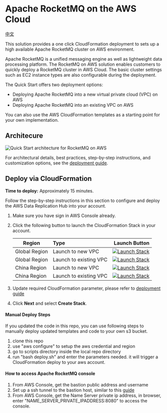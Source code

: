# Apache RocketMQ on the AWS Cloud

[中文](./README.zh.md)

This solution provides a one click CloudFormation deployment to sets up a high available Apache RocketMQ cluster on AWS environment.

Apache RocketMQ is a unified messaging engine as well as lightweight data processing platform. The RocketMQ on AWS solution enables customers to quickly deploy a RocketMQ cluster in AWS Cloud. The basic cluster settings such as EC2 instance types are also configurable during the deployment.

The Quick Start offers two deployment options:

- Deploying Apache RocketMQ into a new virtual private cloud (VPC) on AWS
- Deploying Apache RocketMQ into an existing VPC on AWS

You can also use the AWS CloudFormation templates as a starting point for your own implementation.

## Architecure

![Quick Start architecture for RocketMQ on AWS](./assets/architecture.jpeg)

For architectural details, best practices, step-by-step instructions, and customization options, see the
[deployment guide](https://www.amazonaws.cn/solutions/RocketMQ/).

## Deploy via CloudFormation


**Time to deploy:** Approximately 15 minutes.

Follow the step-by-step instructions in this section to configure and deploy the AWS Data Replication Hub into your account.

1. Make sure you have sign in AWS Console already.
1. Click the following button to launch the CloudFormation Stack in your account.
   
   | Region        | Type           | Launch Button  |
   | ------------- |:-------------| -----:|
   | Global Region      | Launch to new VPC |    [![Launch Stack](./launch-stack.png)](https://console.aws.amazon.com/CloudFormation/home#/stacks/create/template?stackName=rocketMQ&templateURL=https://aws-cn-quickstart.s3.cn-north-1.amazonaws.com.cn/quickstart-rocketmq/templates/rocketmq-master.template) |
   | Global Region      | Launch to existing VPC |    [![Launch Stack](./launch-stack.png)](https://console.aws.amazon.com/CloudFormation/home#/stacks/create/template?stackName=rocketMQ&templateURL=https://aws-cn-quickstart.s3.cn-north-1.amazonaws.com.cn/quickstart-rocketmq/templates/rocketmq.template) |
   | China Region      | Launch to new VPC |    [![Launch Stack](./launch-stack.png)](https://console.amazonaws.cn/CloudFormation/home#/stacks/create/template?stackName=rocketMQ&templateURL=https://aws-cn-quickstart.s3.cn-north-1.amazonaws.com.cn/quickstart-rocketmq/templates/rocketmq-master.template) |
   | China Region      | Launch to existing VPC |    [![Launch Stack](./launch-stack.png)](https://console.amazonaws.cn/CloudFormation/home#/stacks/create/template?stackName=rocketMQ&templateURL=https://aws-cn-quickstart.s3.cn-north-1.amazonaws.com.cn/quickstart-rocketmq/templates/rocketmq.template) |
   
1. Update required CloudFormation parameter, please refer to [deployment guide](https://s3.cn-north-1.amazonaws.com.cn/aws-dam-prod/china/Solutions/Apache_RocketMQ_on_AWS/apache_rocketmq_on_aws_deployment_guide.pdf)
1. Click **Next** and select **Create Stack**.

#### Manual Deploy Steps
If you updated the code in this repo, you can use following steps to manually deploy updated templates and code to your own s3 bucket.
1. clone this repo
2. use  "aws configure" to setup the aws credential and region  
3. go to scripts directory inside the local repo directory
4. run "bash deploy.sh" and enter the parameters needed. it will trigger a CloudFormation deploy to your aws account.

#### How to access Apache RocketMQ console
1. From AWS Console, get the bastion public address and username
2. Set up a ssh tunnel to the bastion host, similar to this [guide](https://docs.aws.amazon.com/emr/latest/ManagementGuide/emr-ssh-tunnel-local.html)
3. From AWS Console, get the Name Server private  ip address, in browser, enter "NAME_SERVER_PRIVATE_IPADDRESS:8080" to access the console.
